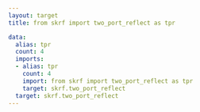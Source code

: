 ```yaml
---
layout: target
title: from skrf import two_port_reflect as tpr

data:
  alias: tpr
  count: 4
  imports:
  - alias: tpr
    count: 4
    import: from skrf import two_port_reflect as tpr
    target: skrf.two_port_reflect
  target: skrf.two_port_reflect
---
```

